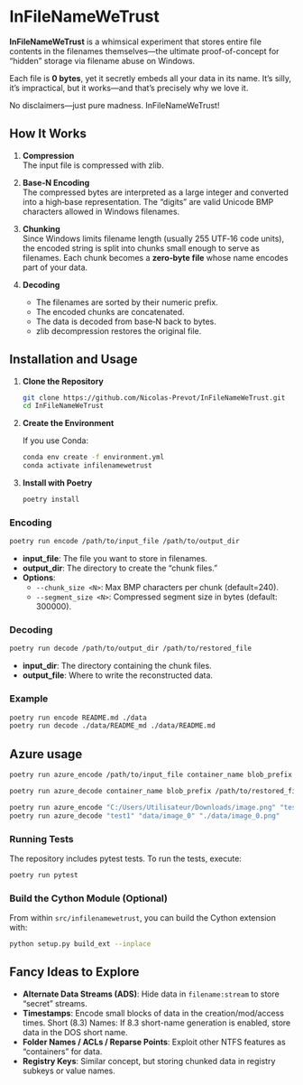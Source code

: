 # InFileNameWeTrust

**InFileNameWeTrust** is a whimsical experiment that stores entire file contents in the filenames themselves—the ultimate proof-of-concept for “hidden” storage via filename abuse on Windows.

Each file is **0 bytes**, yet it secretly embeds all your data in its name. It’s silly, it’s impractical, but it works—and that’s precisely why we love it.

No disclaimers—just pure madness. InFileNameWeTrust!

## How It Works

1. **Compression**  
   The input file is compressed with zlib.

2. **Base‑N Encoding**  
   The compressed bytes are interpreted as a large integer and converted into a high‑base representation. The “digits” are valid Unicode BMP characters allowed in Windows filenames.

3. **Chunking**  
   Since Windows limits filename length (usually 255 UTF‑16 code units), the encoded string is split into chunks small enough to serve as filenames. Each chunk becomes a **zero‑byte file** whose name encodes part of your data.

4. **Decoding**  
    - The filenames are sorted by their numeric prefix.
    - The encoded chunks are concatenated.
    - The data is decoded from base‑N back to bytes.
    - zlib decompression restores the original file.

## Installation and Usage

1. **Clone the Repository**

    ```bash
    git clone https://github.com/Nicolas-Prevot/InFileNameWeTrust.git
    cd InFileNameWeTrust
    ```

2. **Create the Environment**

    If you use Conda:

    ```bash
    conda env create -f environment.yml
    conda activate infilenamewetrust
    ```

3. **Install with Poetry**

    ```bash
    poetry install
    ```

### Encoding

```bash
poetry run encode /path/to/input_file /path/to/output_dir
```

- **input_file**: The file you want to store in filenames.
- **output_dir**: The directory to create the “chunk files.”
- **Options**:
  - `--chunk_size <N>`: Max BMP characters per chunk (default=240).
  - `--segment_size <N>`: Compressed segment size in bytes (default: 300000).

### Decoding

```bash
poetry run decode /path/to/output_dir /path/to/restored_file
```

- **input_dir**: The directory containing the chunk files.
- **output_file**: Where to write the reconstructed data.

### Example

```bash
poetry run encode README.md ./data
poetry run decode ./data/README_md ./data/README.md
```

## Azure usage

```bash
poetry run azure_encode /path/to/input_file container_name blob_prefix --chunk_size 3650 --segment_size 6_200_000
```

```bash
poetry run azure_decode container_name blob_prefix /path/to/restored_file
```

```bash
poetry run azure_encode "C:/Users/Utilisateur/Downloads/image.png" "test1" "data/image_0"
poetry run azure_decode "test1" "data/image_0" "./data/image_0.png"
```

### Running Tests

The repository includes pytest tests. To run the tests, execute:

```bash
poetry run pytest
```

### Build the Cython Module (Optional)

From within `src/infilenamewetrust`, you can build the Cython extension with:

```bash
python setup.py build_ext --inplace
```

## Fancy Ideas to Explore

- **Alternate Data Streams (ADS)**: Hide data in `filename:stream` to store “secret” streams.
- **Timestamps**: Encode small blocks of data in the creation/mod/access times.
Short (8.3) Names: If 8.3 short-name generation is enabled, store data in the DOS short name.
- **Folder Names / ACLs / Reparse Points**: Exploit other NTFS features as “containers” for data.
- **Registry Keys**: Similar concept, but storing chunked data in registry subkeys or value names.
